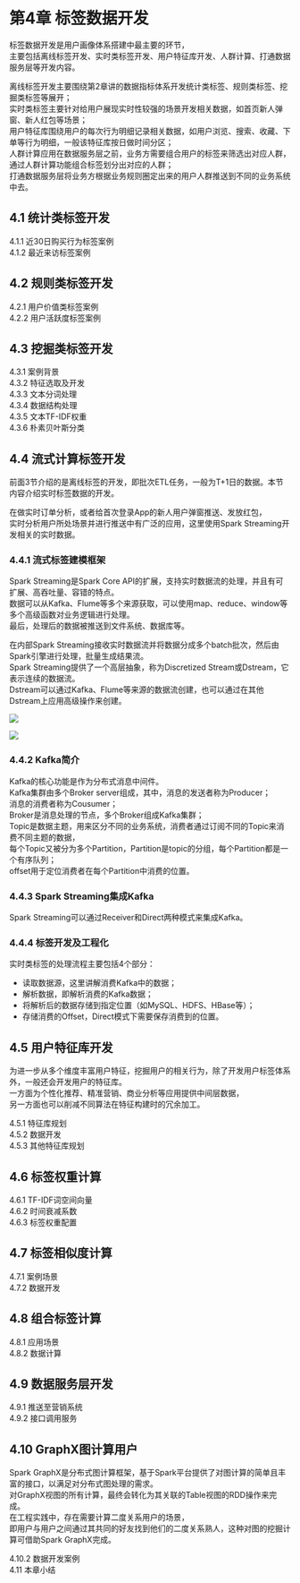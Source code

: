 # 第4章 标签数据开发  

标签数据开发是用户画像体系搭建中最主要的环节，  
主要包括离线标签开发、实时类标签开发、用户特征库开发、人群计算、打通数据服务层等开发内容。  

离线标签开发主要围绕第2章讲的数据指标体系开发统计类标签、规则类标签、挖掘类标签等展开；  
实时类标签主要针对给用户展现实时性较强的场景开发相关数据，如首页新人弹窗、新人红包等场景；  
用户特征库围绕用户的每次行为明细记录相关数据，如用户浏览、搜索、收藏、下单等行为明细，一般该特征库按日做时间分区；  
人群计算应用在数据服务层之前，业务方需要组合用户的标签来筛选出对应人群，通过人群计算功能组合标签划分出对应的人群；  
打通数据服务层将业务方根据业务规则圈定出来的用户人群推送到不同的业务系统中去。  

## 4.1 统计类标签开发  
4.1.1 近30日购买行为标签案例  
4.1.2 最近来访标签案例  

## 4.2 规则类标签开发  
4.2.1 用户价值类标签案例   
4.2.2 用户活跃度标签案例  

## 4.3 挖掘类标签开发  
4.3.1 案例背景  
4.3.2 特征选取及开发  
4.3.3 文本分词处理  
4.3.4 数据结构处理  
4.3.5 文本TF-IDF权重  
4.3.6 朴素贝叶斯分类  

## 4.4 流式计算标签开发  

前面3节介绍的是离线标签的开发，即批次ETL任务，一般为T+1日的数据。本节内容介绍实时标签数据的开发。    

在做实时订单分析，或者给首次登录App的新人用户弹窗推送、发放红包，  
实时分析用户所处场景并进行推送中有广泛的应用，这里使用Spark Streaming开发相关的实时数据。  

### 4.4.1 流式标签建模框架  

Spark Streaming是Spark Core API的扩展，支持实时数据流的处理，并且有可扩展、高吞吐量、容错的特点。  
数据可以从Kafka、Flume等多个来源获取，可以使用map、reduce、window等多个高级函数对业务逻辑进行处理。  
最后，处理后的数据被推送到文件系统、数据库等。  

在内部Spark Streaming接收实时数据流并将数据分成多个batch批次，然后由Spark引擎进行处理，批量生成结果流。  
Spark Streaming提供了一个高层抽象，称为Discretized Stream或Dstream，它表示连续的数据流。  
Dstream可以通过Kafka、Flume等来源的数据流创建，也可以通过在其他Dstream上应用高级操作来创建。  

![](http://pic.yupoo.com/sunnnychan/a95ec07b/7f019a1b.jpeg)

![](http://pic.yupoo.com/sunnnychan/5433c8a2/4d729ca1.jpeg)  

### 4.4.2 Kafka简介  

Kafka的核心功能是作为分布式消息中间件。  
Kafka集群由多个Broker server组成，其中，消息的发送者称为Producer；  
消息的消费者称为Cousumer；  
Broker是消息处理的节点，多个Broker组成Kafka集群；  
Topic是数据主题，用来区分不同的业务系统，消费者通过订阅不同的Topic来消费不同主题的数据，  
每个Topic又被分为多个Partition，Partition是topic的分组，每个Partition都是一个有序队列；  
offset用于定位消费者在每个Partition中消费的位置。  



### 4.4.3 Spark Streaming集成Kafka  

Spark Streaming可以通过Receiver和Direct两种模式来集成Kafka。  


### 4.4.4 标签开发及工程化  

实时类标签的处理流程主要包括4个部分：  
* 读取数据源，这里讲解消费Kafka中的数据；
* 解析数据，即解析消费的Kafka数据；
* 将解析后的数据存储到指定位置（如MySQL、HDFS、HBase等）；
* 存储消费的Offset，Direct模式下需要保存消费到的位置。

## 4.5 用户特征库开发  

为进一步从多个维度丰富用户特征，挖掘用户的相关行为，除了开发用户标签体系外，一般还会开发用户的特征库。  
一方面为个性化推荐、精准营销、商业分析等应用提供中间层数据，    
另一方面也可以削减不同算法在特征构建时的冗余加工。  

4.5.1 特征库规划  
4.5.2 数据开发  
4.5.3 其他特征库规划  

## 4.6 标签权重计算  
4.6.1 TF-IDF词空间向量  
4.6.2 时间衰减系数  
4.6.3 标签权重配置  

## 4.7 标签相似度计算  
4.7.1 案例场景  
4.7.2 数据开发  

## 4.8 组合标签计算  
4.8.1 应用场景  
4.8.2 数据计算  

## 4.9 数据服务层开发  
4.9.1 推送至营销系统  
4.9.2 接口调用服务  

## 4.10 GraphX图计算用户  

Spark GraphX是分布式图计算框架，基于Spark平台提供了对图计算的简单且丰富的接口，以满足对分布式图处理的需求。  
对GraphX视图的所有计算，最终会转化为其关联的Table视图的RDD操作来完成。  
在工程实践中，存在需要计算二度关系用户的场景，  
即用户与用户之间通过其共同的好友找到他们的二度关系熟人，这种对图的挖掘计算可借助Spark GraphX完成。  



4.10.2 数据开发案例  
4.11 本章小结 